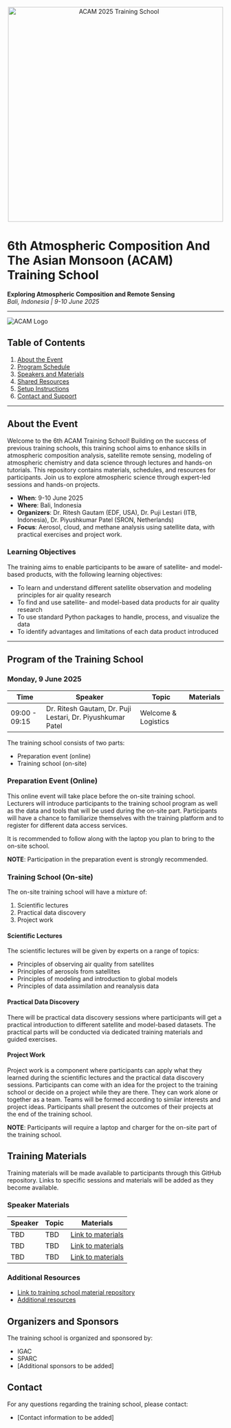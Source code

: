 <p align="center">
  <img src="banner.png" alt="ACAM 2025 Training School" width="500"/>
</p>

# 6th Atmospheric Composition And The Asian Monsoon (ACAM) Training School 
**Exploring Atmospheric Composition and Remote Sensing**  
*Bali, Indonesia | 9-10 June 2025*

---


![ACAM Logo](https://example.com/acam_logo.png) <!-- Replace with the actual logo URL -->


## Table of Contents
1. [About the Event](#About-the-Event)
2. [Program Schedule](#program-schedule)
3. [Speakers and Materials](#speakers-and-materials)
4. [Shared Resources](#shared-resources)
5. [Setup Instructions](#setup-instructions)
6. [Contact and Support](#contact-and-support)

---

## About the Event  
Welcome to the 6th ACAM Training School! Building on the success of previous training schools, this training school aims to enhance skills in atmospheric composition analysis, satellite remote sensing, modeling of atmospheric chemistry and data science through lectures and hands-on tutorials. This repository contains materials, schedules, and resources for participants. Join us to explore atmospheric science through expert-led sessions and hands-on projects.

- **When**: 9-10 June 2025  
- **Where**: Bali, Indonesia 
- **Organizers**: Dr. Ritesh Gautam (EDF, USA), Dr. Puji Lestari (ITB, Indonesia), Dr. Piyushkumar Patel (SRON, Netherlands)
- **Focus**: Aerosol, cloud, and methane analysis using satellite data, with practical exercises and project work. 
<!-- - **Led by**: Dr. Ritesh Gautam, Dr. Piyushkumar Patel   -->

### Learning Objectives

The training aims to enable participants to be aware of satellite- and model-based products, with the following learning objectives:
- To learn and understand different satellite observation and modeling principles for air quality research
- To find and use satellite- and model-based data products for air quality research
- To use standard Python packages to handle, process, and visualize the data
- To identify advantages and limitations of each data product introduced

---

## Program of the Training School

### Monday, 9 June 2025
| Time          | Speaker                        | Topic                                              | Materials                                                                 |
|---------------|--------------------------------|----------------------------------------------------|---------------------------------------------------------------------------|
| 09:00 - 09:15 | Dr. Ritesh Gautam, Dr. Puji Lestari, Dr. Piyushkumar Patel | Welcome & Logistics                  | 


The training school consists of two parts:
- Preparation event (online)
- Training school (on-site)

### Preparation Event (Online)

This online event will take place before the on-site training school. Lecturers will introduce participants to the training school program as well as the data and tools that will be used during the on-site part. Participants will have a chance to familiarize themselves with the training platform and to register for different data access services.

It is recommended to follow along with the laptop you plan to bring to the on-site school.

**NOTE**: Participation in the preparation event is strongly recommended.

### Training School (On-site)

The on-site training school will have a mixture of:
1. Scientific lectures
2. Practical data discovery
3. Project work

#### Scientific Lectures

The scientific lectures will be given by experts on a range of topics:
- Principles of observing air quality from satellites
- Principles of aerosols from satellites
- Principles of modeling and introduction to global models
- Principles of data assimilation and reanalysis data

#### Practical Data Discovery

There will be practical data discovery sessions where participants will get a practical introduction to different satellite and model-based datasets. The practical parts will be conducted via dedicated training materials and guided exercises.

#### Project Work

Project work is a component where participants can apply what they learned during the scientific lectures and the practical data discovery sessions. Participants can come with an idea for the project to the training school or decide on a project while they are there. They can work alone or together as a team. Teams will be formed according to similar interests and project ideas. Participants shall present the outcomes of their projects at the end of the training school.

**NOTE**: Participants will require a laptop and charger for the on-site part of the training school.

## Training Materials

Training materials will be made available to participants through this GitHub repository. Links to specific sessions and materials will be added as they become available.

### Speaker Materials

| Speaker | Topic | Materials |
|---------|-------|-----------|
| TBD | TBD | [Link to materials](#) |
| TBD | TBD | [Link to materials](#) |
| TBD | TBD | [Link to materials](#) |

### Additional Resources

- [Link to training school material repository](#)
- [Additional resources](#)

## Organizers and Sponsors

The training school is organized and sponsored by:
- IGAC
- SPARC
- [Additional sponsors to be added]

## Contact

For any questions regarding the training school, please contact:
- [Contact information to be added]



